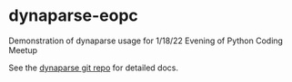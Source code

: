 # dynaparse-eopc

Demonstration of dynaparse usage for 1/18/22 Evening of Python Coding Meetup

See the [dynaparse git repo](https://github.com/kungfuai/dynaparse) for detailed docs.
